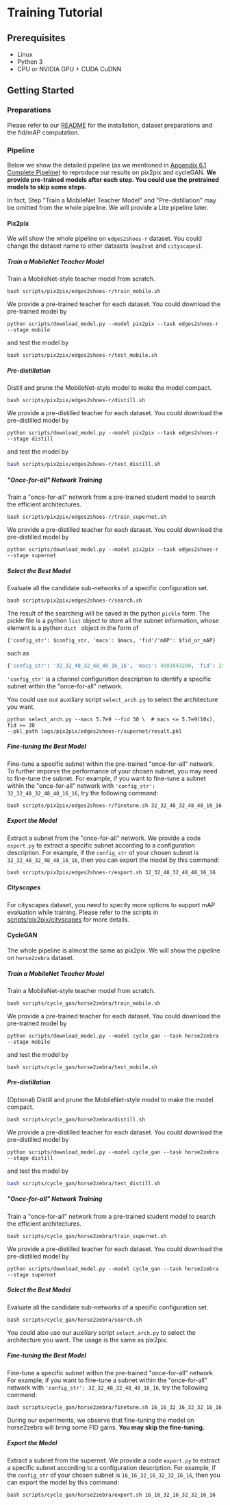 # Training Tutorial
## Prerequisites

* Linux
* Python 3
* CPU or NVIDIA GPU + CUDA CuDNN

## Getting Started

### Preparations

Please refer to our [README](../README.md) for the installation, dataset preparations and the fid/mAP computation.

### Pipeline

Below we show the detailed pipeline (as we mentioned in [Appendix 6.1 Complete Pipeline](https://arxiv.org/pdf/2003.08936.pdf)) to reproduce our results on pix2pix and cycleGAN. **We provide pre-trained models after each step. You could use the pretrained models to skip some steps.**

In fact, Step "Train a MobileNet Teacher Model" and "Pre-distillation" may be omitted from the whole pipeline. We will provide a Lite pipeline later.

#### Pix2pix

We will show the whole pipeline on `edges2shoes-r` dataset. You could change the dataset name to other datasets (`map2sat` and `cityscapes`).

##### Train a MobileNet Teacher Model

Train a MobileNet-style teacher model from scratch. 

```shell
bash scripts/pix2pix/edges2shoes-r/train_mobile.sh
```

We provide a pre-trained teacher for each dataset. You could download the pre-trained model by

```shell
python scripts/download_model.py --model pix2pix --task edges2shoes-r --stage mobile
```

and test the model by

```shell
bash scripts/pix2pix/edges2shoes-r/test_mobile.sh
```

##### Pre-distillation

Distill and prune the MobileNet-style model to make the model compact.

```shell
bash scripts/pix2pix/edges2shoes-r/distill.sh
```

We provide a pre-distilled teacher for each dataset. You could download the pre-distilled model by

```shell
python scripts/download_model.py --model pix2pix --task edges2shoes-r --stage distill
```

and test the model by

```bash
bash scripts/pix2pix/edges2shoes-r/test_distill.sh
```

##### "Once-for-all" Network Training

Train a "once-for-all" network from a pre-trained student model to search the efficient architectures.

```shell
bash scripts/pix2pix/edges2shoes-r/train_supernet.sh
```

We provide a pre-distilled teacher for each dataset. You could download the pre-distilled model by

```shell
python scripts/download_model.py --model pix2pix --task edges2shoes-r --stage supernet
```

##### Select the Best Model

Evaluate all the candidate sub-networks of a specific configuration set.

```shell
bash scripts/pix2pix/edges2shoes-r/search.sh
```

The result of the searching will be saved in the python `pickle` form. The pickle file is a python `list` object to store all the subnet information, whose element is a python `dict ` object in the form of

```
{'config_str': $config_str, 'macs': $macs, 'fid'/'mAP': $fid_or_mAP}
```

such as

```python
{'config_str': '32_32_48_32_48_48_16_16', 'macs': 4993843200, 'fid': 25.224261423597483}
```

`'config_str'` is a channel configuration description to identify a specific subnet within the "once-for-all" network.

You could use our auxiliary script `select_arch.py` to select the architecture you want.

```shell
python select_arch.py --macs 5.7e9 --fid 30 \  # macs <= 5.7e9(10x), fid >= 30
--pkl_path logs/pix2pix/edges2shoes-r/supernet/result.pkl 
```

##### Fine-tuning the Best Model

Fine-tune a specific subnet within the pre-trained "once-for-all" network. To further imporve the performance of your chosen subnet, you may need to fine-tune the subnet. For example, if you want to fine-tune a subnet within the "once-for-all" network with `'config_str': 32_32_48_32_48_48_16_16`, try  the following command:

```shell
bash scripts/pix2pix/edges2shoes-r/finetune.sh 32_32_48_32_48_48_16_16
```

##### Export the Model

Extract a subnet from the "once-for-all" network. We provide a code `export.py` to extract a specific subnet according to a configuration description. For example, if the `config_str` of your chosen subnet is `32_32_48_32_48_48_16_16`, then you can export the model by this command:

```shell
bash scripts/pix2pix/edges2shoes-r/export.sh 32_32_48_32_48_48_16_16
```

##### Cityscapes

For cityscapes dataset, you need to specity more options to support mAP evaluation while training. Please refer to the scripts in [scripts/pix2pix/cityscapes](../scripts/pix2pix/cityscapes) for more details.

#### CycleGAN

The whole pipeline is almost the same as pix2pix. We will show the pipeline on `horse2zebra` dataset.

##### Train a MobileNet Teacher Model

Train a MobileNet-style teacher model from scratch. 

```shell
bash scripts/cycle_gan/horse2zebra/train_mobile.sh
```

We provide a pre-trained teacher for each dataset. You could download the pre-trained model by

```shell
python scripts/download_model.py --model cycle_gan --task horse2zebra --stage mobile
```

and test the model by

```shell
bash scripts/cycle_gan/horse2zebra/test_mobile.sh
```

##### Pre-distillation

(Optional) Distill and prune the MobileNet-style model to make the model compact.

```shell
bash scripts/cycle_gan/horse2zebra/distill.sh
```

We provide a pre-distilled teacher for each dataset. You could download the pre-distilled model by

```shell
python scripts/download_model.py --model cycle_gan --task horse2zebra --stage distill
```

and test the model by

```bash
bash scripts/cycle_gan/horse2zebra/test_distill.sh
```

##### "Once-for-all" Network Training

Train a "once-for-all" network from a pre-trained student model to search the efficient architectures.

```shell
bash scripts/cycle_gan/horse2zebra/train_supernet.sh
```

We provide a pre-distilled teacher for each dataset. You could download the pre-distilled model by

```shell
python scripts/download_model.py --model cycle_gan --task horse2zebra --stage supernet
```

##### Select the Best Model

Evaluate all the candidate sub-networks of a specific configuration set.

```shell
bash scripts/cycle_gan/horse2zebra/search.sh
```
You could also use our auxiliary script `select_arch.py` to select the architecture you want. The usage is the same as pix2pix.

##### Fine-tuning the Best Model

Fine-tune a specific subnet within the pre-trained "once-for-all" network. For example, if you want to fine-tune a subnet within the "once-for-all" network with `'config_str': 32_32_48_32_48_48_16_16`, try  the following command:

```shell
bash scripts/cycle_gan/horse2zebra/finetune.sh 16_16_32_16_32_32_16_16
```

During our experiments, we observe that fine-tuning the model on horse2zebra will bring some FID gains. **You may skip the fine-tuning.**

##### Export the Model

Extract a subnet from the supernet. We provide a code `export.py` to extract a specific subnet according to a configuration description. For example, if the `config_str` of your chosen subnet is `16_16_32_16_32_32_16_16`, then you can export the model by this command:

```shell
bash scripts/cycle_gan/horse2zebra/export.sh 16_16_32_16_32_32_16_16
```